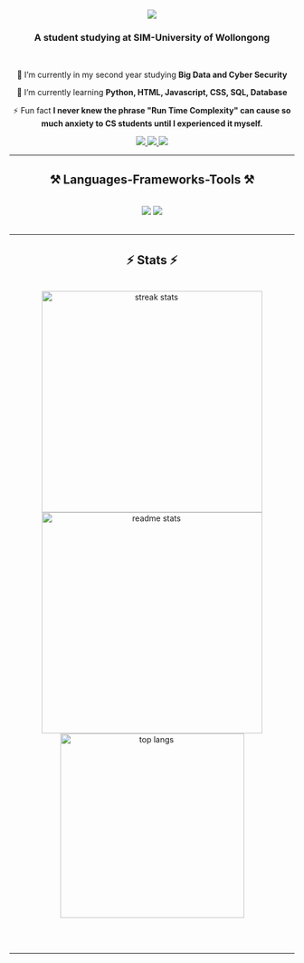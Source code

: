 <h1 align="center">
    <img src="https://readme-typing-svg.herokuapp.com/?font=Righteous&size=35&center=true&vCenter=true&width=500&height=70&duration=4000&lines=Hi+There!+👋;+I'm+Justin!;" />
</h1>

<h3 align="center">A student studying at SIM-University of Wollongong</h3>

<br/>

<div align="center">
 
 🔭 I’m currently in my second year studying **Big Data and Cyber Security**
 
 🌱 I’m currently learning **Python, HTML, Javascript, CSS, SQL, Database**

⚡ Fun fact **I never knew the phrase "Run Time Complexity" can cause so much anxiety to CS students until I experienced it myself.**

 </div>
 
<div align="center"> 
  <a href="mailto:justinfoo78@gmail.com">
    <img src="https://img.shields.io/badge/Gmail-333333?style=for-the-badge&logo=gmail&logoColor=red" />
  </a>
  <a href="https://www.linkedin.com/in/justin-foo-697ab01a7/" target="_blank">
    <img src="https://img.shields.io/badge/LinkedIn-0077B5?style=for-the-badge&logo=linkedin&logoColor=white" target="_blank" />
  </a>
  <a href="https://cakebut.github.io" target="_blank">
     <img src="https://img.shields.io/badge/Portfolio-FF5722?style=for-the-badge&logo=todoist&logoColor=white" target="_blank" /> <!-- sqlite, safari, google-chrome are other good icon options -->
  </a>
</div>

 <hr/>
 
<h2 align="center">⚒️ Languages-Frameworks-Tools ⚒️</h2>
<br/>
<div align="center">
    <img src="https://skillicons.dev/icons?i=,bootstrap,html,css,vscode,git" />
    <img src="https://skillicons.dev/icons?i=python,javascript,c,java,mysql" /><br>
</div>

<br/>

<hr/>

<h2 align="center">⚡ Stats ⚡</h2>
<br>
<div align=center>
  <img width=390 src="https://github-readme-streak-stats-salesp07.vercel.app/?user=cakebut&count_private=true&theme=react&border_radius=10" alt="streak stats"/>
  <img width=390 src="https://github-readme-stats-cakebut.vercel.app/api?username=cakebut&count_private=true&show_icons=true&theme=react&rank_icon=github&border_radius=10" alt="readme stats" />
  <br/>
  <img width=325 align="center" src="https://github-readme-stats-cakebut.vercel.app/api/top-langs/?username=cakebut&hide=HTML&langs_count=8&layout=compact&theme=react&border_radius=10&size_weight=0.5&count_weight=0.5&exclude_repo=github-readme-stats" alt="top langs" />
</div>

<br/><br/>

<hr/>
